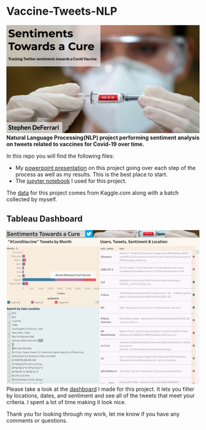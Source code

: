# Vaccine-Tweets-NLP
![header](header.png)
**Natural Language Processing(NLP) project performing sentiment analysis on tweets related to vaccines for Covid-19 over time.**

In this repo you will find the following files:
* My [powerpoint presentation](https://github.com/S-DeFerrari/Vaccine-Tweets-NLP/blob/main/Vaccine-Tweets-NLP.pdf) on this project going over each step of the process as well as my results. This is the best place to start.
* The [jupyter notebook](https://github.com/S-DeFerrari/Vaccine-Tweets-NLP/blob/main/Vaccine%20NLP.ipynb) I used for this project.

The [data](https://www.kaggle.com/kaushiksuresh147/covidvaccine-tweets) for this project comes from Kaggle.com along with a batch collected by myself.

## Tableau Dashboard
![Screenshot](vaccine_dash.png)
Please take a look at the [dashboard](https://public.tableau.com/profile/stephen.deferrari#!/vizhome/CovidVaccineDashboard/Dashboard1) I made for this project. It lets you filter by locations, dates, and sentiment and see all of the tweets that meet your criteria. I spent a lot of time making it look nice.

Thank you for looking through my work, let me know if you have any comments or questions.
